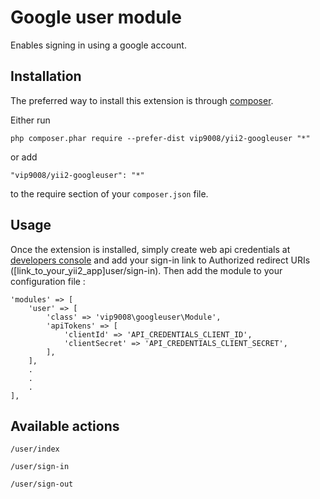 Google user module
==================
Enables signing in using a google account.

Installation
------------

The preferred way to install this extension is through [composer](http://getcomposer.org/download/).

Either run

```
php composer.phar require --prefer-dist vip9008/yii2-googleuser "*"
```

or add

```
"vip9008/yii2-googleuser": "*"
```

to the require section of your `composer.json` file.


Usage
-----

Once the extension is installed, simply create web api credentials at [developers console](https://console.developers.google.com/)
and add your sign-in link to Authorized redirect URIs ([link_to_your_yii2_app]user/sign-in).
Then add the module to your configuration file  :

```
'modules' => [
    'user' => [
        'class' => 'vip9008\googleuser\Module',
        'apiTokens' => [
            'clientId' => 'API_CREDENTIALS_CLIENT_ID',
            'clientSecret' => 'API_CREDENTIALS_CLIENT_SECRET',
        ],
    ],
    .
    .
    .
],
```

Available actions
-----------------

```
/user/index
```
```
/user/sign-in
```
```
/user/sign-out
```
